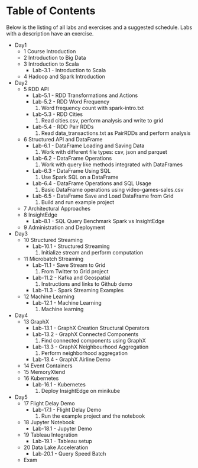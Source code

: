 # Table of Contents #

Below is the listing of all labs and exercises and a suggested schedule.
Labs with a description have an exercise.

* Day1
  * 1 Course Introduction
  * 2 Introduction to Big Data
  * 3 Introduction to Scala
    * Lab-3.1 - Introduction to Scala
  * 4 Hadoop and Spark Introduction
* Day2
  * 5 RDD API
    * Lab-5.1 - RDD Transformations and Actions
    * Lab-5.2 - RDD Word Frequency
      1. Word frequency count with spark-intro.txt
    * Lab-5.3 - RDD Cities
      1. Read cities.csv, perform analysis and write to grid
    * Lab-5.4 - RDD Pair RDDs
      1. Read data_transactions.txt as PairRDDs and perform analysis
  * 6 Structured API and DataFrame
    * Lab-6.1 - DataFrame Loading and Saving Data
      1. Work with different file types: csv, json and parquet
    * Lab-6.2 - DataFrame Operations
      1. Work with query like methods integrated with DataFrames
    * Lab-6.3 - DataFrame Using SQL
      1. Use Spark SQL on a DataFrame
    * Lab-6.4 - DataFrame Operations and SQL Usage
      1. Basic DataFrame operations using video-games-sales.csv
    * Lab-6.5 - DataFrame Save and Load DataFrame from Grid
      1. Build and run example project    
  * 7 Architectural Approaches
  * 8 InsightEdge
    * Lab-8.1 - SQL Query Benchmark Spark vs InsightEdge
  * 9 Administration and Deployment
* Day3
  * 10 Structured Streaming
    * Lab-10.1 - Structured Streaming
      1. Initialize stream and perform computation
  * 11 Microbatch Streaming
    * Lab-11.1 - Save Stream to Grid
      1. From Twitter to Grid project
    * Lab-11.2 - Kafka and Geospatial
      1. Instructions and links to Github demo
    * Lab-11.3 - Spark Streaming Examples
  * 12 Machine Learning
    * Lab-12.1 - Machine Learning
      1. Machine learning
* Day4
  * 13 GraphX
    * Lab-13.1 - GraphX Creation Structural Operators
    * Lab-13.2 - GraphX Connected Components
      1. Find connected components using GraphX
    * Lab-13.3 - GraphX Neighbourhood Aggregation
      1. Perform neighborhood aggregation
    * Lab-13.4 - GraphX Airline Demo
  * 14 Event Containers
  * 15 MemoryXtend
  * 16 Kubernetes
    * Lab-16.1 - Kubernetes
      1. Deploy InsightEdge on minikube
* Day5
  * 17 Flight Delay Demo
    * Lab-17.1 - Flight Delay Demo
      1. Run the example project and the notebook
  * 18 Jupyter Notebook
    * Lab-18.1 - Jupyter Demo
  * 19 Tableau Integration
    * Lab-19.1 - Tableau setup
  * 20 Data Lake Acceleration
    * Lab-20.1 - Query Speed Batch
  * Exam
